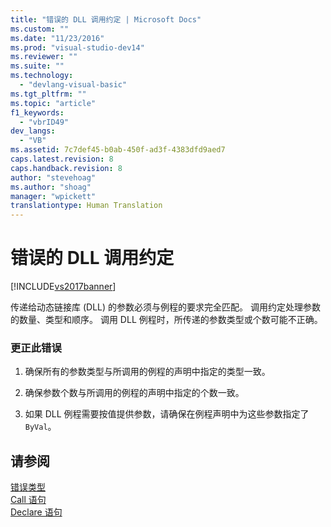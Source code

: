 ```yaml
---
title: "错误的 DLL 调用约定 | Microsoft Docs"
ms.custom: ""
ms.date: "11/23/2016"
ms.prod: "visual-studio-dev14"
ms.reviewer: ""
ms.suite: ""
ms.technology: 
  - "devlang-visual-basic"
ms.tgt_pltfrm: ""
ms.topic: "article"
f1_keywords: 
  - "vbrID49"
dev_langs: 
  - "VB"
ms.assetid: 7c7def45-b0ab-450f-ad3f-4383dfd9aed7
caps.latest.revision: 8
caps.handback.revision: 8
author: "stevehoag"
ms.author: "shoag"
manager: "wpickett"
translationtype: Human Translation
---
```

# 错误的 DLL 调用约定
[!INCLUDE[vs2017banner](../../../csharp/includes/vs2017banner.md)]

传递给动态链接库 \(DLL\) 的参数必须与例程的要求完全匹配。  调用约定处理参数的数量、类型和顺序。  调用 DLL 例程时，所传递的参数类型或个数可能不正确。  
  
### 更正此错误  
  
1.  确保所有的参数类型与所调用的例程的声明中指定的类型一致。  
  
2.  确保参数个数与所调用的例程的声明中指定的个数一致。  
  
3.  如果 DLL 例程需要按值提供参数，请确保在例程声明中为这些参数指定了 `ByVal`。  
  
## 请参阅  
 [错误类型](../../../visual-basic/programming-guide/language-features/error-types.md)   
 [Call 语句](../../../visual-basic/language-reference/statements/call-statement.md)   
 [Declare 语句](../../../visual-basic/language-reference/statements/declare-statement.md)